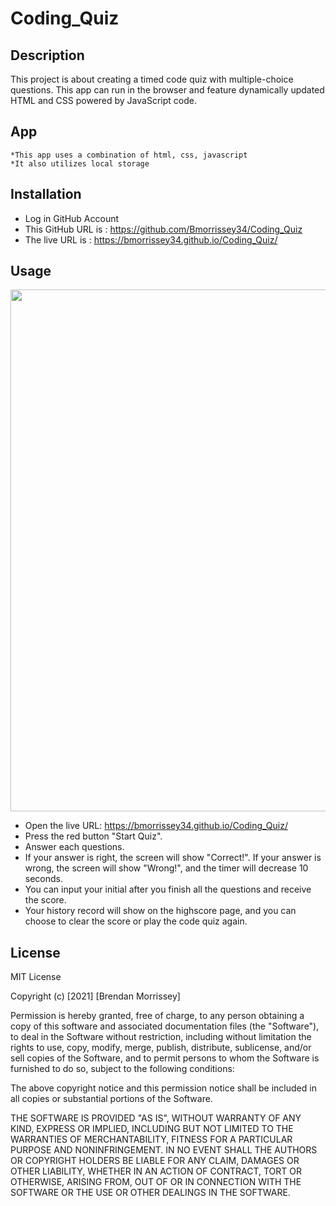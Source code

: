 # Coding_Quiz

## Description

This project is about creating a timed code quiz with multiple-choice questions. This app can run in the browser and feature dynamically updated HTML and CSS powered by JavaScript code. 


## App
    *This app uses a combination of html, css, javascript 
    *It also utilizes local storage

## Installation
* Log in GitHub Account
* This GitHub URL is : https://github.com/Bmorrissey34/Coding_Quiz
* The live URL is :  https://bmorrissey34.github.io/Coding_Quiz/
  
## Usage
  
<img width="835" src="https://user-images.githubusercontent.com/68092036/134457880-42e6ca22-dcec-4674-af1a-9523b2a56eef.png">  
  
* Open the live URL:  https://bmorrissey34.github.io/Coding_Quiz/
* Press the red button "Start Quiz".
* Answer each questions.
* If your answer is right, the screen will show "Correct!". If your answer is wrong, the screen will show "Wrong!", and the timer will decrease 10 seconds.
* You can input your initial after you finish all the questions and receive the score.
* Your history record will show on the highscore page, and you can choose to clear the score or play the code quiz again.

## License
MIT License

Copyright (c) [2021] [Brendan Morrissey]

Permission is hereby granted, free of charge, to any person obtaining a copy
of this software and associated documentation files (the "Software"), to deal
in the Software without restriction, including without limitation the rights
to use, copy, modify, merge, publish, distribute, sublicense, and/or sell
copies of the Software, and to permit persons to whom the Software is
furnished to do so, subject to the following conditions:

The above copyright notice and this permission notice shall be included in all
copies or substantial portions of the Software.

THE SOFTWARE IS PROVIDED "AS IS", WITHOUT WARRANTY OF ANY KIND, EXPRESS OR
IMPLIED, INCLUDING BUT NOT LIMITED TO THE WARRANTIES OF MERCHANTABILITY,
FITNESS FOR A PARTICULAR PURPOSE AND NONINFRINGEMENT. IN NO EVENT SHALL THE
AUTHORS OR COPYRIGHT HOLDERS BE LIABLE FOR ANY CLAIM, DAMAGES OR OTHER
LIABILITY, WHETHER IN AN ACTION OF CONTRACT, TORT OR OTHERWISE, ARISING FROM,
OUT OF OR IN CONNECTION WITH THE SOFTWARE OR THE USE OR OTHER DEALINGS IN THE
SOFTWARE.
